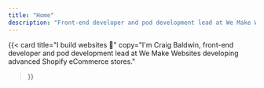 ```yaml
---
title: "Home"
description: "Front-end developer and pod development lead at We Make Websites developing advanced Shopify eCommerce stores."
---
```


{{<
  card
  title="I build websites 🚀"
  copy="I'm Craig Baldwin, front-end developer and pod development lead at We Make Websites developing advanced Shopify eCommerce stores."
>}}
